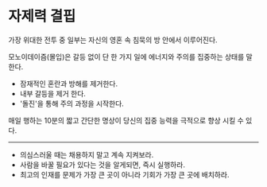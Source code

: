 # 자제력 결핍 

가장 위대한 전투 중 일부는 자신의 영혼 속 침묵의 방 안에서 이루어진다.   

모노이데이즘(몰입)은 갈등 없이 단 한 가지 일에 에너지와 주의를 집중하는 상태를 말한다.  

- 잠재적인 혼란과 방해를 제거한다. 
- 내부 갈등을 제거 한다.  
- '돌진'을 통해 주의 과정을 시작한다.  

매일 행하는 10분의 짧고 간단한 명상이 당신의 집중 능력을 극적으로 향상 시킬 수 있다. 

--- 

- 의심스러울 때는 채용하지 말고 계속 지켜보라.
- 사람을 바꿀 필요가 있다는 것을 알게되면, 즉시 실행하라. 
- 최고의 인재를 문제가 가장 큰 곳이 아니라 기회가 가장 큰 곳에 배치하라. 
